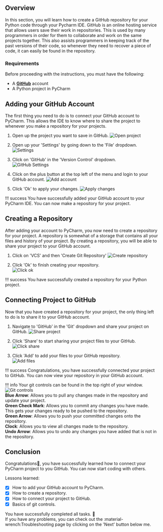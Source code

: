 ## Overview

In this section, you will learn how to create a GitHub repository for your Python code through your Pycharm IDE. GitHub is an online hosting service that allows users save their work in repositories. This is used by many programmers in order for them to collaborate and work on the same projects together. This also assists programmers in keeping track of the past versions of their code, so whenever they need to recover a piece of code, it can easily be found in the repository.

### Requirements

Before proceeding with the instructions, you must have the following:

- A [**GitHub**](https://GitHub.com/) account
- A Python project in PyCharm

## Adding your GitHub Account

The first thing you need to do is to connect your GitHub account to PyCharm. This allows the IDE to know where to share the project to whenever you make a repository for your projects.

1. Open up the project you want to save in GitHub.
![Open project](../images/creating-repo/open-project.png)

2. Open up your 'Settings' by going down to the 'File' dropdown.
![Settings](../images/first-project/settings.png)  

3. Click on 'GitHub' in the 'Version Control' dropdown.  
![GitHub Settings](../images/creating-repo/github-settings.png)

4. Click on the plus button at the top left of the menu and login to your GitHub account.
![Add account](../images/creating-repo/add-account.png)

5. Click 'Ok' to apply your changes.
![Apply changes](../images/creating-repo/apply-changes.png)

!!! success
    You have successfully added your GitHub account to your PyCharm IDE. You can now make a repository for your project.

## Creating a Repository

After adding your account to PyCharm, you now need to create a repository for your project. A repository is somewhat of a storage that contains all your files and history of your project. By creating a repository, you will be able to share your project to your GitHub account.

1. Click on 'VCS' and then 'Create Git Repository'
![Create repository](../images/creating-repo/create-repo.png)

2. Click 'Ok' to finish creating your repository.  
![Click ok](../images/creating-repo/confirm-create.png)

!!! success
    You have successfully created a repository for your Python project.

## Connecting Project to GitHub

Now that you have created a repository for your project, the only thing left to do is to share it to your GitHub account.

1. Navigate to 'GitHub' in the 'Git' dropdown and share your project on GitHub.
![Share project](../images/creating-repo/share-project.png)

2. Click 'Share' to start sharing your project files to your GitHub.  
![Click share](../images/creating-repo/click-share.png)

3. Click 'Add' to add your files to your GitHub repository.  
![Add files](../images/creating-repo/add-files.png)

!!! success
    Congratulations, you have successfully connected your project to GitHub. You can now view your repository in your GitHub account.

!!! info
    Your git controls can be found in the top right of your window.  
    ![Git controls](../images/creating-repo/git-controls.png)  
    **Blue Arrow**: Allows you to pull any changes made in the repository and update your project.  
    **Green Check Mark**: Allows you to commit any changes you have made. This gets your changes ready to be pushed to the repository.  
    **Green Arrow**: Allows you to push your committed changes onto the repository.  
    **Clock**: Allows you to view all changes made to the repository.  
    **Undo Arrow**: Allows you to undo any changes you have added that is not in the repository.

## Conclusion

Congratulations🎉, you have successfully learned how to connect your PyCharm project to you GitHub. You can now start coding with others.

Lessons learned:

- [x] How to add your GitHub account to PyCharm.
- [x] How to create a repository.
- [x] How to connect your project to GitHub.
- [x] Basics of git controls.

You have successfully completed all tasks. :partying_face:  
If you have any problems, you can check out the :material-wrench:Troubleshooting page by clicking on the 'Next' button below me.
